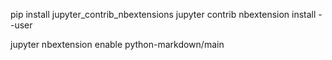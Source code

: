 pip install jupyter_contrib_nbextensions
jupyter contrib nbextension install --user

jupyter nbextension enable python-markdown/main
